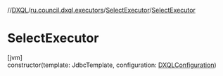 //[DXQL](../../../index.md)/[ru.council.dxql.executors](../index.md)/[SelectExecutor](index.md)/[SelectExecutor](-select-executor.md)

# SelectExecutor

[jvm]\
constructor(template: JdbcTemplate, configuration: [DXQLConfiguration](../../ru.council.dxql/-d-x-q-l-configuration/index.md))
